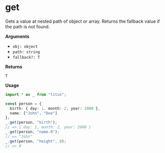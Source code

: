 # get

Gets a value at nested path of object or array. Returns the fallback value if
the path is not found.

**Arguments**

- `obj: object`
- `path: string`
- `fallback?: T`

**Returns**

`T`

**Usage**

```ts
import * as _ from "litus";

const person = {
  birth: { day: 1, month: 2, year: 2000 },
  name: ["John", "Doe"]
};
_.get(person, "birth");
// => { day: 1, month: 2, year: 2000 }
_.get(person, "name.0");
// => "John"
_.get(person, "height", 0);
// => 0
```
